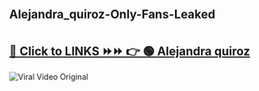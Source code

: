
 ## Alejandra_quiroz-Only-Fans-Leaked

# <h2><a href="https://clipsfans.com/Alejandra_quiroz&ref=git">🔗 Click to LINKS ⏩⏩ 👉 🟢 Alejandra quiroz </a></h2>

<a href="https://clipsfans.com/Alejandra_quiroz&ref=git" rel="nofollow" data-target="animated-image.originalLink"><img src="https://i.ibb.co.com/xMMVF88/686577567.gif" alt="Viral Video Original" style="max-width: 100%; display: inline-block;" data-target="animated-image.originalImage"></a>
